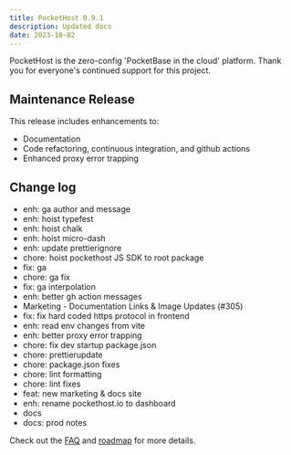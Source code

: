 ```yaml
---
title: PocketHost 0.9.1
description: Updated docs
date: 2023-10-02
---
```


PocketHost is the zero-config 'PocketBase in the cloud' platform. Thank you for everyone's continued support for this project.

## Maintenance Release

This release includes enhancements to:

- Documentation
- Code refactoring, continuous integration, and github actions
- Enhanced proxy error trapping

## Change log

- enh: ga author and message
- enh: hoist typefest
- enh: hoist chalk
- enh: hoist micro-dash
- enh: update prettierignore
- chore: hoist pockethost JS SDK to root package
- fix: ga
- chore: ga fix
- fix: ga interpolation
- enh: better gh action messages
- Marketing - Documentation Links & Image Updates (#305)
- fix: fix hard coded https protocol in frontend
- enh: read env changes from vite
- enh: better proxy error trapping
- chore: fix dev startup package.json
- chore: prettierupdate
- chore: package.json fixes
- chore: lint formatting
- chore: lint fixes
- feat: new marketing & docs site
- enh: rename pockethost.io to dashboard
- docs
- docs: prod notes

Check out the [FAQ](https://pockethost.io/docs/overview/faq) and [roadmap](https://pockethost.io/docs/overview/roadmap) for more details.
